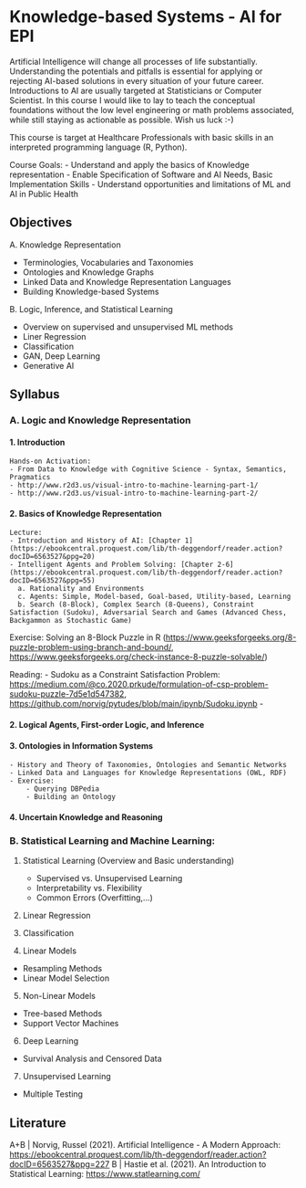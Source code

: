 # Knowledge-based Systems - AI for EPI

Artificial Intelligence will change all processes of life substantially. Understanding the potentials and pitfalls is essential for applying or rejecting AI-based solutions in every situation of your future career. Introductions to AI are usually targeted at Statisticians or Computer Scientist. In this course I would like to lay to teach the conceptual foundations without the low level engineering or math problems associated, while still staying as actionable as possible. Wish us luck :-)

This course is target at Healthcare Professionals with basic skills in an interpreted programming language (R, Python).

Course Goals:
    - Understand and apply the basics of Knowledge representation
    - Enable Specification of Software and AI Needs, Basic Implementation Skills
    - Understand opportunities and limitations of ML and AI in Public Health

## Objectives

A. Knowledge Representation
- Terminologies, Vocabularies and Taxonomies
- Ontologies and Knowledge Graphs
- Linked Data and Knowledge Representation Languages
- Building Knowledge-based Systems

B. Logic, Inference, and Statistical Learning
- Overview on supervised and unsupervised ML methods
- Liner Regression
- Classification
- GAN, Deep Learning
- Generative AI


## Syllabus

### A. Logic and Knowledge Representation


#### 1. Introduction
    Hands-on Activation:
    - From Data to Knowledge with Cognitive Science - Syntax, Semantics, Pragmatics
    - http://www.r2d3.us/visual-intro-to-machine-learning-part-1/
    - http://www.r2d3.us/visual-intro-to-machine-learning-part-2/
    
#### 2. Basics of Knowledge Representation
    Lecture:
    - Introduction and History of AI: [Chapter 1](https://ebookcentral.proquest.com/lib/th-deggendorf/reader.action?docID=6563527&ppg=20)
    - Intelligent Agents and Problem Solving: [Chapter 2-6](https://ebookcentral.proquest.com/lib/th-deggendorf/reader.action?docID=6563527&ppg=55)
      a. Rationality and Environments
      c. Agents: Simple, Model-based, Goal-based, Utility-based, Learning
      b. Search (8-Block), Complex Search (8-Queens), Constraint Satisfaction (Sudoku), Adversarial Search and Games (Advanced Chess, Backgammon as Stochastic Game)

   Exercise: Solving an 8-Block Puzzle in R (https://www.geeksforgeeks.org/8-puzzle-problem-using-branch-and-bound/, https://www.geeksforgeeks.org/check-instance-8-puzzle-solvable/)

   Reading:
    - Sudoku as a Constraint Satisfaction Problem: https://medium.com/@co.2020.prkude/formulation-of-csp-problem-sudoku-puzzle-7d5e1d547382, https://github.com/norvig/pytudes/blob/main/ipynb/Sudoku.ipynb
    -

#### 2. Logical Agents, First-order Logic, and Inference


#### 3. Ontologies in Information Systems
    - History and Theory of Taxonomies, Ontologies and Semantic Networks
    - Linked Data and Languages for Knowledge Representations (OWL, RDF)
    - Exercise:
        - Querying DBPedia
        - Building an Ontology

#### 4. Uncertain Knowledge and Reasoning

### B. Statistical Learning and Machine Learning:

1. Statistical Learning (Overview and Basic understanding)
    - Supervised vs. Unsupervised Learning
    - Interpretability vs. Flexibility
    - Common Errors (Overfitting,...)

3. Linear Regression

4. Classification

5. Linear Models
- Resampling Methods
- Linear Model Selection

5. Non-Linear Models
- Tree-based Methods
- Support Vector Machines

6. Deep Learning
- Survival Analysis and Censored Data

7. Unsupervised Learning
- Multiple Testing


## Literature

A+B | Norvig, Russel (2021). Artificial Intelligence - A Modern Approach: https://ebookcentral.proquest.com/lib/th-deggendorf/reader.action?docID=6563527&ppg=227
B | Hastie et al. (2021). An Introduction to Statistical Learning: https://www.statlearning.com/

